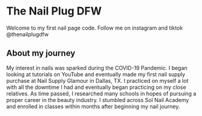 # The Nail Plug DFW
<p>Welcome to my first nail page code.
Follow me on instagram and tiktok @thenailplugdfw</p>

<h2>About my journey</h2>

<p>My interest in nails was sparked during the COVID-19 Pandemic. I began looking at tutorials on YouTube and eventually made my first nail supply purchase at Nail Supply Glamour in Dallas, TX. I practiced on myself a lot with all the downtime I had and eventually began practicing on my close relatives. As time passed, I researched many schools in hopes of pursuing a proper career in the beauty industry. I stumbled across Sol Nail Academy and enrolled in classes within months after beginning my nail journey.</p>

